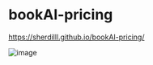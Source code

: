 # bookAI-pricing

https://sherdilll.github.io/bookAI-pricing/

![image](https://github.com/user-attachments/assets/c9c53b84-48b3-41ca-bd24-6c2be56b7a7d)
